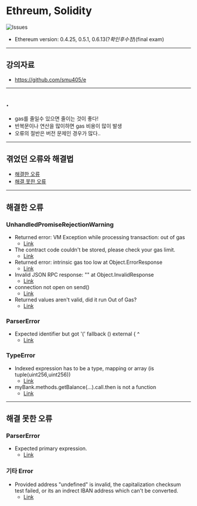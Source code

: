 # Ethreum, Solidity

<img alt="Issues" src="https://img.shields.io/github/issues/minji-o-j/Ethereum?color=0088ff" />   

- Ethereum version: 0.4.25, 0.5.1, 0.6.13(?_확인후수정_)(final exam)

---
## 강의자료
- https://github.com/smu405/e
---

## .
- gas를 줄일수 있으면 줄이는 것이 좋다!
- 반복문이나 연산을 많이하면 gas 비용이 많이 발생
- 오류의 절반은 버전 문제인 경우가 많다..
---
## 겪었던 오류와 해결법
- [해결한 오류](https://github.com/minji-o-j/Ethereum/issues?q=is%3Aissue+is%3Aclosed)
- [해결 못한 오류](https://github.com/minji-o-j/Ethereum/issues?q=is%3Aopen+is%3Aissue)
---
## 해결한 오류
### UnhandledPromiseRejectionWarning
- Returned error: VM Exception while processing transaction: out of gas
  - [Link](https://github.com/minji-o-j/Ethereum/issues/4)
- The contract code couldn't be stored, please check your gas limit.
  - [Link](https://github.com/minji-o-j/Ethereum/issues/5)  
- Returned error: intrinsic gas too low at Object.ErrorResponse
  - [Link](https://github.com/minji-o-j/Ethereum/issues/7)  
- Invalid JSON RPC response: "" at Object.InvalidResponse 
  - [Link](https://github.com/minji-o-j/Ethereum/issues/9)
- connection not open on send()
  - [Link](https://github.com/minji-o-j/Ethereum/issues/14)
- Returned values aren't valid, did it run Out of Gas?
  - [Link](https://github.com/minji-o-j/Ethereum/issues/16)

### ParserError
- Expected identifier but got '(' fallback () external { ^
  - [Link](https://github.com/minji-o-j/Ethereum/issues/12)
  
### TypeError
- Indexed expression has to be a type, mapping or array (is tuple(uint256,uint256))
  - [Link](https://github.com/minji-o-j/Ethereum/issues/1)
- myBank.methods.getBalance(...).call.then is not a function
  - [Link](https://github.com/minji-o-j/Ethereum/issues/6)
  
---
## 해결 못한 오류
### ParserError
- Expected primary expression. 
  - [Link](https://github.com/minji-o-j/Ethereum/issues/18)
### 기타 Error
- Provided address "undefined" is invalid, the capitalization checksum test failed, or its an indrect IBAN address which can't be converted. 
  - [Link](https://github.com/minji-o-j/Ethereum/issues/8)
